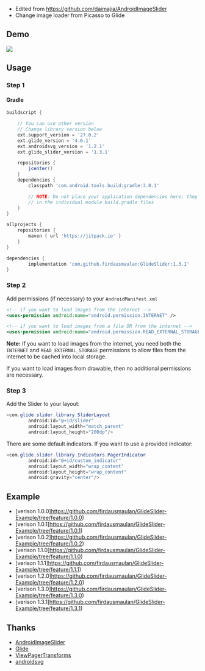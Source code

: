- Edited from https://github.com/daimajia/AndroidImageSlider
- Change image loader from Picasso to Glide
 
## Demo
 
![](http://ww3.sinaimg.cn/mw690/610dc034jw1egzor66ojdg20950fknpe.gif)
 
## Usage

### Step 1

#### Gradle

```groovy
buildscript {

	// You can use other version
	// Change library version below
    ext.support_version = '27.0.2'
    ext.glide_version = '4.6.1'
    ext.androidsvg_version = '1.2.1'
    ext.glide_slider_version = '1.3.1'

    repositories {
        jcenter()
    }
    dependencies {
        classpath 'com.android.tools.build:gradle:3.0.1'

        // NOTE: Do not place your application dependencies here; they belong
        // in the individual module build.gradle files
    }
}

allprojects {
	repositories {
		maven { url 'https://jitpack.io' }
	}
}
```

```groovy
dependencies {
    	implementation 'com.github.firdausmaulan:GlideSlider:1.3.1'
}
```

### Step 2

Add permissions (if necessary) to your `AndroidManifest.xml`

```xml
<!-- if you want to load images from the internet -->
<uses-permission android:name="android.permission.INTERNET" /> 

<!-- if you want to load images from a file OR from the internet -->
<uses-permission android:name="android.permission.READ_EXTERNAL_STORAGE" />
```

**Note:** If you want to load images from the internet, you need both the `INTERNET` and `READ_EXTERNAL_STORAGE` permissions to allow files from the internet to be cached into local storage.

If you want to load images from drawable, then no additional permissions are necessary.

### Step 3

Add the Slider to your layout:
 
```java
<com.glide.slider.library.SliderLayout
        android:id="@+id/slider"
        android:layout_width="match_parent"
        android:layout_height="200dp"/>
```        
 
There are some default indicators. If you want to use a provided indicator:
 
```java
<com.glide.slider.library.Indicators.PagerIndicator
        android:id="@+id/custom_indicator"
        android:layout_width="wrap_content"
        android:layout_height="wrap_content"
        android:gravity="center"/>
```

## Example
- [verison 1.0.0]https://github.com/firdausmaulan/GlideSlider-Example/tree/feature/1.0.0)
- [verison 1.0.1]https://github.com/firdausmaulan/GlideSlider-Example/tree/feature/1.0.1)
- [verison 1.0.2]https://github.com/firdausmaulan/GlideSlider-Example/tree/feature/1.0.2)
- [verison 1.1.0]https://github.com/firdausmaulan/GlideSlider-Example/tree/feature/1.1.0)
- [verison 1.1.1]https://github.com/firdausmaulan/GlideSlider-Example/tree/feature/1.1.1)
- [verison 1.2.0]https://github.com/firdausmaulan/GlideSlider-Example/tree/feature/1.2.0)
- [verison 1.3.0]https://github.com/firdausmaulan/GlideSlider-Example/tree/feature/1.3.0)
- [verison 1.3.1]https://github.com/firdausmaulan/GlideSlider-Example/tree/feature/1.3.1)

## Thanks

- [AndroidImageSlider](https://github.com/daimajia/AndroidImageSlider)
- [Glide](https://github.com/bumptech/glide)
- [ViewPagerTransforms](https://github.com/ToxicBakery/ViewPagerTransforms)
- [androidsvg](https://code.google.com/archive/p/androidsvg/)
